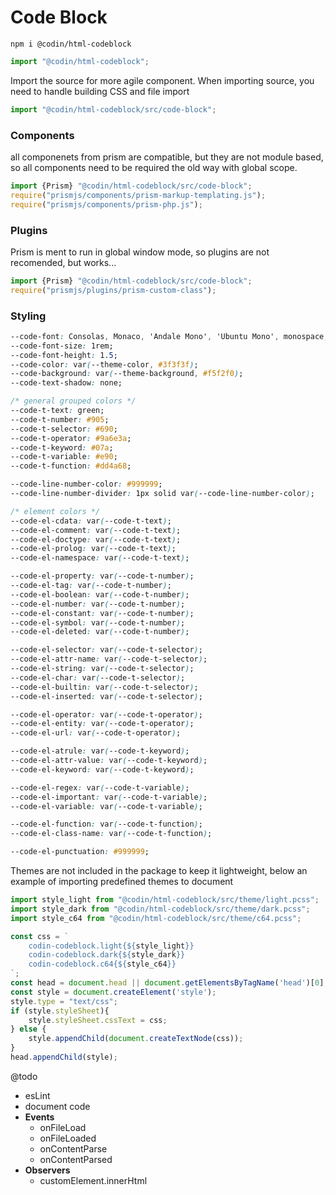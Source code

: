 # Code Block
```
npm i @codin/html-codeblock
```

```javascript
import "@codin/html-codeblock";
```

Import the source for more agile component.
When importing source, you need to handle building CSS and file import

```javascript
import "@codin/html-codeblock/src/code-block";
```

### Components

all componenets from prism are compatible, but they are not module based, so all components need to be required the old way with global scope.

```javascript
import {Prism} "@codin/html-codeblock/src/code-block";
require("prismjs/components/prism-markup-templating.js");
require("prismjs/components/prism-php.js");
```

### Plugins
Prism is ment to run in global window mode, so plugins are not recomended, but works...
```javascript
import {Prism} "@codin/html-codeblock/src/code-block";
require("prismjs/plugins/prism-custom-class");
```

### Styling

```css
--code-font: Consolas, Monaco, 'Andale Mono', 'Ubuntu Mono', monospace;
--code-font-size: 1rem;
--code-font-height: 1.5;
--code-color: var(--theme-color, #3f3f3f);
--code-background: var(--theme-background, #f5f2f0);
--code-text-shadow: none;

/* general grouped colors */
--code-t-text: green;
--code-t-number: #905;
--code-t-selector: #690;
--code-t-operator: #9a6e3a;
--code-t-keyword: #07a;
--code-t-variable: #e90;
--code-t-function: #dd4a68;

--code-line-number-color: #999999;
--code-line-number-divider: 1px solid var(--code-line-number-color);

/* element colors */
--code-el-cdata: var(--code-t-text);
--code-el-comment: var(--code-t-text);
--code-el-doctype: var(--code-t-text);
--code-el-prolog: var(--code-t-text);
--code-el-namespace: var(--code-t-text);

--code-el-property: var(--code-t-number);
--code-el-tag: var(--code-t-number);
--code-el-boolean: var(--code-t-number);
--code-el-number: var(--code-t-number);
--code-el-constant: var(--code-t-number);
--code-el-symbol: var(--code-t-number);
--code-el-deleted: var(--code-t-number);

--code-el-selector: var(--code-t-selector);
--code-el-attr-name: var(--code-t-selector);
--code-el-string: var(--code-t-selector);
--code-el-char: var(--code-t-selector);
--code-el-builtin: var(--code-t-selector);
--code-el-inserted: var(--code-t-selector);

--code-el-operator: var(--code-t-operator);
--code-el-entity: var(--code-t-operator);
--code-el-url: var(--code-t-operator);

--code-el-atrule: var(--code-t-keyword);
--code-el-attr-value: var(--code-t-keyword);
--code-el-keyword: var(--code-t-keyword);

--code-el-regex: var(--code-t-variable);
--code-el-important: var(--code-t-variable);
--code-el-variable: var(--code-t-variable);

--code-el-function: var(--code-t-function);
--code-el-class-name: var(--code-t-function);

--code-el-punctuation: #999999;
```

Themes are not included in the package to keep it lightweight, below an example of importing predefined themes to document
```javascript
import style_light from "@codin/html-codeblock/src/theme/light.pcss";
import style_dark from "@codin/html-codeblock/src/theme/dark.pcss";
import style_c64 from "@codin/html-codeblock/src/theme/c64.pcss";

const css = `
    codin-codeblock.light{${style_light}}
    codin-codeblock.dark{${style_dark}}
    codin-codeblock.c64{${style_c64}}
`;
const head = document.head || document.getElementsByTagName('head')[0];
const style = document.createElement('style');
style.type = "text/css";
if (style.styleSheet){
    style.styleSheet.cssText = css;
} else {
    style.appendChild(document.createTextNode(css));
}
head.appendChild(style);
```

@todo
-  esLint
-  document code
- **Events**
    - onFileLoad
    - onFileLoaded
    - onContentParse
    - onContentParsed
- **Observers**
    - customElement.innerHtml
